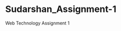 # Sudarshan_Assignment-1
Web Technology Assignment 1


<!DOCTYPE html>
<html lang="en">
<head>
    <style>
        .body,button {
    background-color: #4CAF50; 
    color: white;
    padding: 15px 32px;

  }
    </style>
     <script type="text/javascript">
        // Form validation code will come here. 
            function validate()
             {
                 var n = document.myForm.Name.value;
                 if( n == "" || n.length < 3 || n.length >= 18) 
                 {
                     alert( "Please enter valid name and minimum length 3 characters and maximum length 8 characters !" ); 
                     document.myForm.Name.focus(); 
                     return false; 
                 }
                   
                 let m = document.myForm.age.value;
                 if( m == "" || m.length < 2) 
                 {
                     alert( "Please enter valid age" ); 
                     document.myForm.age.focus(); 
                     return false; 
                 }
                 
                 let x = document.myForm.Phone.value;
                 
                 if( x == "" || x.length < 3 || x.length >= 100) 
                 {
                     alert( "Please Enter the address" ); 
                     document.myForm.Phone.focus(); 
                     return false; 
                 }

                 ErrorText= "";
  if ( ( form.gender[0].checked == false ) && ( form.gender[1].checked == false ) ) 
  {
  alert ( "Please choose your Gender: Male or Female" ); 
  return false;
  }
                 
               var c = document.myForm.Country.value; 
                 if( c == "-1" ) {
                  alert( "Please provide your Room type" );
                  return false; 
                 } 
                 return( true ); 

                 var u = document.myForm.cash.value; 
                 if( u == "-1" ) {
                  alert( "Please provide your Payement Type" );
                  return false; 
                 } 
                 return( true );
             }
             </script>
             <script type="text/javascript">
                // Form validation code will come here. 
                    function newvalidate()
                     {
                         var n = document.Form.Name.value;
                         if( n == "" || n.length < 3 || n.length >= 18) 
                         {
                             alert( "Please enter valid name and minimum length 3 characters and maximum length 8 characters !" ); 
                             document.Form.Name.focus(); 
                             return false; 
                         }
                             
                         var emailID = document.Form.EMail.value; 
                         if( emailID == "" ) 
                         {
                            alert( "Please provide your Email!" );
                            document.Form.EMail.focus() ;
                            return false;
                         }
                         atpos = emailID.indexOf("@");
                         dotpos = emailID.lastIndexOf(".");
                         if (atpos < 1 || ( dotpos - atpos < 2 ))
                         {
                            alert("Please enter correct email ID")
                            document.myForm.EMail.focus();
                            return false;
                         }
                         
                         let x = document.Form.Phone.value;
                         
                         if (isNaN(x) || x < 6000000000 || x > 9999999999) {
                            alert("Input not valid");
                            document.Form.Phone.focus();
                            return false;
                         }
                         
                                        
                         var z = document.Form.Zip.value;
                         if(z == "" ||isNaN(z) || z.length != 6 )
                         {
                            alert( "Please provide a zip in the format NNNNNN." );
                            document.myForm.Zip.focus();
                            return false;
                         }
                                            
                         var c = document.Form.Country.value; 
                         if( c == "-1" ) {
                          alert( "Please provide your country!" );
                          return false; 
                         } 
                         return( true ); 
                     }
                     </script>
    <meta charset="UTF-8">
    <meta http-equiv="X-UA-Compatible" content="IE=edge">
    <meta name="viewport" content="width=device-width, initial-scale=1.0">
    <title>SUDARSHAN PANDEY | ASSIGNMENT !</title>
</head>
<body>
    <h1>1-)</h1>
    <h1 style="text-align:center">The Mobile AMBULANCE -EMRI 108</h1>
    <center>
        <table border="2">
            <tr>
                <th>Special Equipments</th>
                <th colspan="2">Specification/Performance</th>
            </tr>
            <tr>
                <td>Retracable protective armour</td>
                <td>Engine Type</td>
                <td>Jet Turbine</td>
            </tr>
            <tr>
                <td>Weapon System</td>
                <td>Thrust</td>
                <td>150lbs@<br>103%ROS</td>
            </tr>
            <tr>
                <td>Weapon System</td>
                <td>Torque</td>
                <td>175lbs@<br>98.7%ROS</td>
            </tr>
            <tr>
                <td rowspan="9"><img src="img1.jpg" width="200" height="150"></td>
                <td>0-60MPH></td>
                <td>3.7sec</td>
            </tr>
            <tr>
                <td>Top speed</td>
                <td>Unknown</td>
            </tr>
            
            <tr>
                <td>Break Rate</td>
                <td>Excellent</td>
            </tr>

            <tr>
                <td>Wheel Base</td>
                <td>141.12in</td>
            </tr>

            <tr>
                <td>Length</td>
                <td>300.5in</td>
            </tr>

            <tr>
                <td>Width</td>
                <td>100.0in</td>
            </tr>
            <tr>
                <td>Height</td>
                <td>200.21in</td>
            </tr>

            <tr>
                <td>Wheels</td>
                <td>Cast Alloy 15X7.5</td>
            </tr>
            <tr>
                <td>Fuel Required</td>
                <td>pure petrol with 99.9% free carbon</td>
            </tr>
        </table>
    </center>

    <hr><hr><br>
    <h1>2-)</h1>
    <img src="img1.jpg" width="350" height="200"><span>GVK EMRI (Emergency Management and Research Institute) is a pioneer in Emergency Management Services in India. As a not – for – profit professional organization operating in the Public-Private Partnership (PPP) mode, GVK EMRI is the largest professional Emergency Service Provider in India today.With increased focus on research and analytics, GVK EMRI now, also enters into the arena of protecting law and order in the society. GVK EMRI has left no stone unturned to reach out the needy by extending its reach through various Help Line and Specific Segment oriented Focused Services as an offshoot of the vast expertise gained through the last 14 years of 108 EMS <br>Operations across the length and breadth of it’s operational states in India.Today, 108 is synonymous with the best-in-class emergency service and has been acknowledged as the most efficient, speedy, reliable, and caring service provider in its category.</span>
    <br> <br> <br> <br> <br> <br><p style="text-align:center ;">Thank You For Having Interest</p>
    <hr><hr>
    <h1>3-)</h1>
    <h3 style="color:blue;font-family: Georgia, 'Times New Roman', Times, serif;text-align: center;">Bootstrap Portfolio Link</h3>
    <center>
        <button class="button"><a href="http://43.206.152.214/dist/" target="_blank" style="text-decoration: none ;color:white";><b>Click Here</b></a></button>
    </center>
    <hr><hr><br>
    <h1>4-)</h1>
    <h1><p align="center"><b>Data Entry Of Customer In A Hotel </b></p></h1>
    <form name="myForm" onsubmit="return(validate());">
        <table cellspacing="5" cellpadding="5" align="center" border="5" width="438">
            <tr> <td align="right"><b>Name</b></td>
                 <td><input type="text" name="Name" size="50" /></td>
            </tr>
            <tr> <td align="right"><b>Address</b></td>
                <td><input type="text" name="Phone" size="50" /></td>
           </tr>
            <tr> <td align="right"><b>Age</b></td>
                 <td><input type="text" name="age" size="50" /></td>
            </tr>
            <tr> <td align="right"><b>Gender</b></td>
                <td>
                    <input type="radio" name="gender" value="Male"> Male
                   <input type="radio" name="gender" value="Female"> Female
                </td>
           </tr>
             <tr> <td align="right" ><b>Room Type</b></td>
                 <td> <select name="Country"> 
                    <option value="-1" selected>[choose yours]</option>
                        <option value="1">A/C</option>
                        <option value="2">Non-Ac</option>
                        <option value="3">Deluxe</option>
                     </select>
                 </td>
            </tr>
            <tr> <td align="right" ><b>Type Of Payement</b></td>
                    <td><select name="cash"> 
                        <option value="-1" selected>[choose yours]</option>
                       <option value="1">Cash Only</option>
                       <option value="2">Credit/Debit Card</option>
                       <option value="3">Coupons</option>
                    </select>
                </td>
           </tr>
            <tr> <td align="right"></td>
                 <td><input type="submit" value="Submit" /></td>
        </tr>
        </table>
    </form>
    <hr><hr>
    <h1>5-)</h1>
    <h1><p align="center"><b>Bio Data Information</b></p></h1>
    <form name="Form" onsubmit="return(newvalidate());">
        <table cellspacing="5" cellpadding="5" align="center" border="5" width="438">
            <tr> <td align="right"><b>Name</b></td>
                 <td><input type="text" name="Name" size="50" /></td>
            </tr>
            <tr> <td align="right"><b>Phone number</b></td>
                <td><input type="text" name="Phone" size="50" /></td>
           </tr>
            <tr> <td align="right"><b>EMail</b></td>
                 <td><input type="text" name="EMail" size="50" /></td>
            </tr>
            <tr> <td align="right"><b>Zip Code</b></td>
                 <td><input type="text" name="Zip" size="50" /></td>
            </tr>
            
            <tr> <td align="right" ><b>Country</b></td>
                 <td> <select name="Country"> 
                        <option value="-1" selected>[choose yours]</option>
                        <option value="1">INDIA</option>
                        <option value="2">UK</option>
                        <option value="3">USA</option>
                     </select>
                 </td>
            </tr>
            <tr> <td align="right"></td>
                 <td><input type="submit" value="Submit" /></td>
                    
                    
            </tr>
        </table>
    </form>
         <hr><hr>
    </body>
</html>
